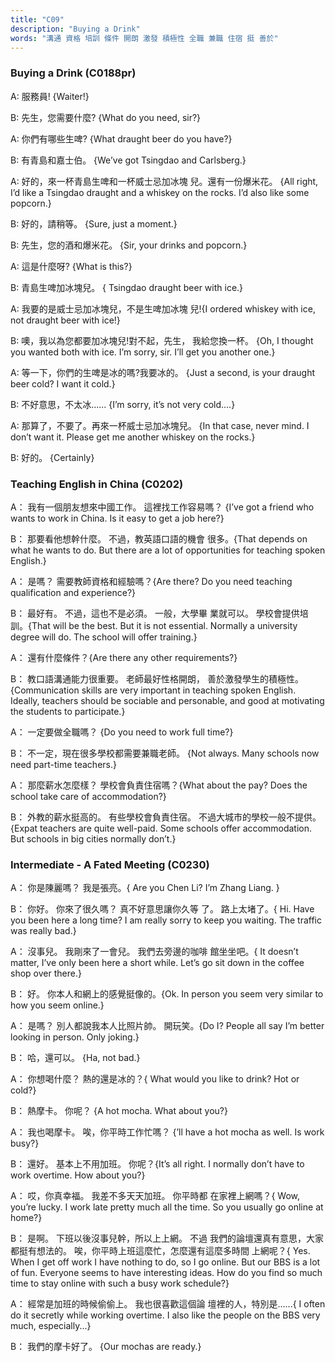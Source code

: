 ```yaml
---
title: "C09"
description: "Buying a Drink"
words: "溝通 資格 培訓 條件 開朗 激發 積極性 全職 兼職 住宿 挺 善於"
---
```


### Buying a Drink (C0188pr)

A: 服務員! {Waiter!}

B: 先生，您需要什麼? {What do you need, sir?}

A: 你們有哪些生啤? {What draught beer do you have?}

B: 有青島和嘉士伯。 {We’ve got Tsingdao and Carlsberg.}

A: 好的，來一杯青島生啤和一杯威士忌加冰塊 兒。還有一份爆米花。 {All right, I’d like a Tsingdao draught and a whiskey on the rocks. I’d also like some popcorn.}

B: 好的，請稍等。 {Sure, just a moment.}

B: 先生，您的酒和爆米花。 {Sir, your drinks and popcorn.}

A: 這是什麼呀? {What is this?}

B: 青島生啤加冰塊兒。 { Tsingdao draught beer with ice.}

A: 我要的是威士忌加冰塊兒，不是生啤加冰塊 兒!{I ordered whiskey with ice, not draught beer with ice!}

B: 噢，我以為您都要加冰塊兒!對不起，先生， 我給您換一杯。 {Oh, I thought you wanted both with ice. I’m sorry, sir. I’ll get you another one.}

A: 等一下，你們的生啤是冰的嗎?我要冰的。 {Just a second, is your draught beer cold? I want it cold.}

B: 不好意思，不太冰...... {I’m sorry, it’s not very cold....}

A: 那算了，不要了。再來一杯威士忌加冰塊兒。 {In that case, never mind. I don’t want it. Please get me another whiskey on the rocks.}

B: 好的。 {Certainly}

### Teaching English in China (C0202)

A： 我有一個朋友想來中國工作。 這裡找工作容易嗎？ {I’ve got a friend who wants to work in China. Is it easy to get a job here?}

B： 那要看他想幹什麼。 不過，教英語口語的機會 很多。{That depends on what he wants to do. But there are a lot of opportunities for teaching spoken English.}

A： 是嗎？ 需要教師資格和經驗嗎？{Are there? Do you need teaching qualification and experience?}

B： 最好有。 不過，這也不是必須。 一般，大學畢 業就可以。 學校會提供培訓。{That will be the best. But it is not essential. Normally a university degree will do. The school will offer training.}

A： 還有什麼條件？{Are there any other requirements?}

B： 教口語溝通能力很重要。 老師最好性格開朗， 善於激發學生的積極性。{Communication skills are very important in teaching spoken English. Ideally, teachers should be sociable and personable, and good at motivating the students to participate.}

A： 一定要做全職嗎？ {Do you need to work full time?}

B： 不一定，現在很多學校都需要兼職老師。 {Not always. Many schools now need part-time teachers.}

A： 那麼薪水怎麼樣？ 學校會負責住宿嗎？{What about the pay? Does the school take care of accommodation?}

B： 外教的薪水挺高的。 有些學校會負責住宿。 不過大城市的學校一般不提供。{Expat teachers are quite well-paid. Some schools offer accommodation. But schools in big cities normally don’t.}

### Intermediate - A Fated Meeting (C0230)

A： 你是陳麗嗎？ 我是張亮。{ Are you Chen Li? I’m Zhang Liang. }

B： 你好。 你來了很久嗎？ 真不好意思讓你久等 了。 路上太堵了。{ Hi. Have you been here a long time? I am really sorry to keep you waiting. The traffic was really bad.}

A： 沒事兒。 我剛來了一會兒。 我們去旁邊的咖啡 館坐坐吧。{ It doesn’t matter, I’ve only been here a short while. Let’s go sit down in the coffee shop over there.}

B： 好。 你本人和網上的感覺挺像的。{Ok. In person you seem very similar to how you seem online.}

A： 是嗎？ 別人都說我本人比照片帥。 開玩笑。{Do I? People all say I’m better looking in person. Only joking.}

B： 哈，還可以。 {Ha, not bad.}

A： 你想喝什麼？ 熱的還是冰的？{ What would you like to drink? Hot or cold?}

B： 熱摩卡。 你呢？ {A hot mocha. What about you?}

A： 我也喝摩卡。 唉，你平時工作忙嗎？ {’ll have a hot mocha as well. Is work busy?}

B： 還好。 基本上不用加班。 你呢？{It’s all right. I normally don’t have to work overtime. How about you?}

A： 哎，你真幸福。 我差不多天天加班。 你平時都 在家裡上網嗎？{ Wow, you’re lucky. I work late pretty much all the time. So you usually go online at home?}

B： 是啊。 下班以後沒事兒幹，所以上上網。 不過 我們的論壇還真有意思，大家都挺有想法的。 唉，你平時上班這麼忙，怎麼還有這麼多時間 上網呢？{ Yes. When I get off work I have nothing to do, so I go online. But our BBS is a lot of fun. Everyone seems to have interesting ideas. How do you find so much time to stay online with such a busy work schedule?}

A： 經常是加班的時候偷偷上。 我也很喜歡這個論 壇裡的人，特別是......{ I often do it secretly while working overtime. I also like the people on the BBS very much, especially...}

B： 我們的摩卡好了。 {Our mochas are ready.}
